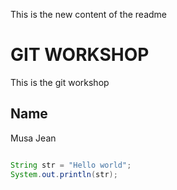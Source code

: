 This is the new content of the readme
# GIT WORKSHOP
This is the git workshop

## Name
Musa Jean

```java

String str = "Hello world";
System.out.println(str);
```